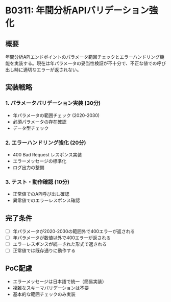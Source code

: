 # B0311: 年間分析APIバリデーション強化

## 概要
年間分析APIエンドポイントのパラメータ範囲チェックとエラーハンドリング機能を実装する。現在は年パラメータの妥当性検証が不十分で、不正な値での呼び出し時に適切なエラーが返されない。

## 実装戦略

### 1. パラメータバリデーション実装 (30分)
- 年パラメータの範囲チェック (2020-2030)
- 必須パラメータの存在確認
- データ型チェック

### 2. エラーハンドリング強化 (20分)
- 400 Bad Request レスポンス実装
- エラーメッセージの標準化
- ログ出力の整備

### 3. テスト・動作確認 (10分)
- 正常値でのAPI呼び出し確認
- 異常値でのエラーレスポンス確認

## 完了条件
- [ ] 年パラメータが2020-2030の範囲外で400エラーが返される
- [ ] 年パラメータが数値以外で400エラーが返される
- [ ] エラーレスポンスが統一された形式で返される
- [ ] 正常値では既存通りに動作する

## PoC配慮
- エラーメッセージは日本語で統一（簡易実装）
- 複雑なスキーマバリデーションは不要
- 基本的な範囲チェックのみ実装